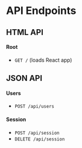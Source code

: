 # API Endpoints

## HTML API
#### Root
  - `GET /` (loads React app)

## JSON API
#### Users
  - `POST /api/users`

#### Session
  - `POST /api/session`
  - `DELETE /api/session`
